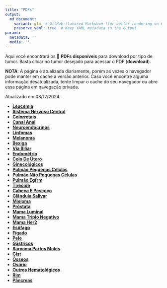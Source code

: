 ```yaml
---
title: "PDFs"
output: 
  md_document:
    variant: gfm  # GitHub-flavored Markdown (for better rendering on GitHub)
    preserve_yaml: true  # Keep YAML metadata in the output
params:
  metadata: ''
  media: ''
---
```


Aqui você encontrará os 📝 **PDFs disponíveis** para download por tipo
de tumor. Basta clicar no tumor desejado para acessar o PDF
(**download**).

**NOTA**: A página é atualizada diariamente, porém as vezes o navegador
pode manter em cache a versão anterior. Caso você encontre alguma
informação desatualizada, tente limpar o cache do seu navegador ou abre
essa página em navegação privada.

Atualizado em 08/12/2024.

- [**Leucemia**](https://coeoralmeds-e768.restdb.io/media/67554712f63b80480008043e?download=true)
- [**Sistema Nervoso
  Central**](https://coeoralmeds-e768.restdb.io/media/67554713f63b804800080440?download=true)
- [**Colorretais**](https://coeoralmeds-e768.restdb.io/media/67554715f63b804800080446?download=true)
- [**Canal
  Anal**](https://coeoralmeds-e768.restdb.io/media/67554717f63b804800080448?download=true)
- [**Neuroendócrinos**](https://coeoralmeds-e768.restdb.io/media/67554718f63b80480008044a?download=true)
- [**Linfomas**](https://coeoralmeds-e768.restdb.io/media/67554719f63b80480008044c?download=true)
- [**Melanoma**](https://coeoralmeds-e768.restdb.io/media/6755471af63b80480008044e?download=true)
- [**Bexiga**](https://coeoralmeds-e768.restdb.io/media/6755471bf63b804800080450?download=true)
- [**Via
  Biliar**](https://coeoralmeds-e768.restdb.io/media/6755471cf63b804800080452?download=true)
- [**Endométrio**](https://coeoralmeds-e768.restdb.io/media/6755471df63b804800080454?download=true)
- [**Colo De
  Útero**](https://coeoralmeds-e768.restdb.io/media/6755471ff63b804800080456?download=true)
- [**Ginecológicos**](https://coeoralmeds-e768.restdb.io/media/67554720f63b804800080458?download=true)
- [**Pulmão Pequenas
  Células**](https://coeoralmeds-e768.restdb.io/media/67554721f63b80480008045a?download=true)
- [**Pulmão Não Pequenas
  Células**](https://coeoralmeds-e768.restdb.io/media/67554722f63b80480008045c?download=true)
- [**Pulmão
  Egfrm**](https://coeoralmeds-e768.restdb.io/media/67554723f63b80480008045e?download=true)
- [**Tireóide**](https://coeoralmeds-e768.restdb.io/media/67554726f63b804800080462?download=true)
- [**Cabeça E
  Pescoço**](https://coeoralmeds-e768.restdb.io/media/67554727f63b804800080464?download=true)
- [**Glândula
  Salivar**](https://coeoralmeds-e768.restdb.io/media/67554728f63b804800080466?download=true)
- [**Mieloma**](https://coeoralmeds-e768.restdb.io/media/67554729f63b804800080468?download=true)
- [**Próstata**](https://coeoralmeds-e768.restdb.io/media/6755472bf63b80480008046a?download=true)
- [**Mama
  Luminal**](https://coeoralmeds-e768.restdb.io/media/6755472df63b80480008046e?download=true)
- [**Mama Triplo
  Negativo**](https://coeoralmeds-e768.restdb.io/media/6755472ef63b804800080470?download=true)
- [**Mama
  Her2**](https://coeoralmeds-e768.restdb.io/media/6755472ff63b804800080472?download=true)
- [**Esôfago**](https://coeoralmeds-e768.restdb.io/media/67554730f63b804800080474?download=true)
- [**Fígado**](https://coeoralmeds-e768.restdb.io/media/67554731f63b804800080476?download=true)
- [**Pele**](https://coeoralmeds-e768.restdb.io/media/67554732f63b804800080478?download=true)
- [**Gástricos**](https://coeoralmeds-e768.restdb.io/media/67554733f63b80480008047a?download=true)
- [**Sarcoma Partes
  Moles**](https://coeoralmeds-e768.restdb.io/media/67554735f63b80480008047c?download=true)
- [**Gist**](https://coeoralmeds-e768.restdb.io/media/67554736f63b80480008047e?download=true)
- [**Ósseos**](https://coeoralmeds-e768.restdb.io/media/67554737f63b804800080480?download=true)
- [**Ovário**](https://coeoralmeds-e768.restdb.io/media/67554738f63b804800080485?download=true)
- [**Outros
  Hematológicos**](https://coeoralmeds-e768.restdb.io/media/67554739f63b804800080487?download=true)
- [**Rim**](https://coeoralmeds-e768.restdb.io/media/6755473af63b804800080489?download=true)
- [**Pâncreas**](https://coeoralmeds-e768.restdb.io/media/6755473cf63b80480008048b?download=true)
